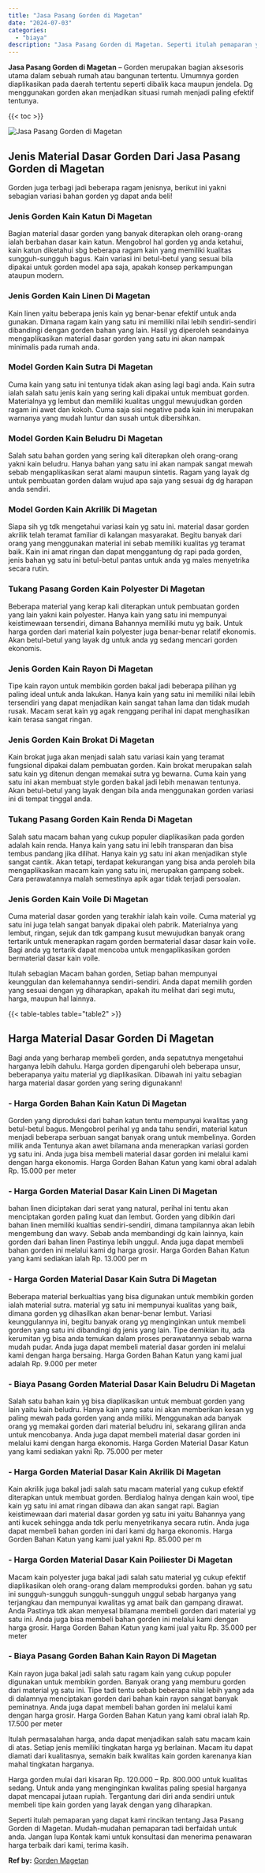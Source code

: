 ```yaml
---
title: "Jasa Pasang Gorden di Magetan"
date: "2024-07-03"
categories: 
  - "biaya"
description: "Jasa Pasang Gorden di Magetan. Seperti itulah pemaparan yang dapat kami rincikan tentang Jasa Pasang Gorden di Magetan. Mudah-mudahan pemaparan tadi berfaida..."
---
```


**Jasa Pasang Gorden di Magetan** – Gorden merupakan bagian aksesoris utama dalam sebuah rumah atau bangunan tertentu. Umumnya gorden diaplikasikan pada daerah tertentu seperti dibalik kaca maupun jendela. Dg menggunakan gorden akan menjadikan situasi rumah menjadi paling efektif tentunya.

{{< toc >}}

![Jasa Pasang Gorden di Magetan](/images/pasang-gorden-murah31.png)

## Jenis Material Dasar Gorden Dari Jasa Pasang Gorden di Magetan

Gorden juga terbagi jadi beberapa ragam jenisnya, berikut ini yakni sebagian variasi bahan gorden yg dapat anda beli!

### Jenis Gorden Kain Katun Di Magetan

Bagian material dasar gorden yang banyak diterapkan oleh orang-orang ialah berbahan dasar kain katun. Mengobrol hal gorden yg anda ketahui, kain katun diketahui sbg beberapa ragam kain yang memiliki kualitas sungguh-sungguh bagus. Kain variasi ini betul-betul yang sesuai bila dipakai untuk gorden model apa saja, apakah konsep perkampungan ataupun modern.

### Jenis Gorden Kain Linen Di Magetan

Kain linen yaitu beberapa jenis kain yg benar-benar efektif untuk anda gunakan. Dimana ragam kain yang satu ini memiliki nilai lebih sendiri-sendiri dibandingi dengan gorden bahan yang lain. Hasil yg diperoleh seandainya mengaplikasikan material dasar gorden yang satu ini akan nampak minimalis pada rumah anda.

### Model Gorden Kain Sutra Di Magetan

Cuma kain yang satu ini tentunya tidak akan asing lagi bagi anda. Kain sutra ialah salah satu jenis kain yang sering kali dipakai untuk membuat gorden. Materialnya yg lembut dan memiliki kualitas unggul mewujudkan gorden ragam ini awet dan kokoh. Cuma saja sisi negative pada kain ini merupakan warnanya yang mudah luntur dan susah untuk dibersihkan.

### Model Gorden Kain Beludru Di Magetan

Salah satu bahan gorden yang sering kali diterapkan oleh orang-orang yakni kain beludru. Hanya bahan yang satu ini akan nampak sangat mewah sebab mengaplikasikan serat alami maupun sintetis. Ragam yang layak dg untuk pembuatan gorden dalam wujud apa saja yang sesuai dg dg harapan anda sendiri.

### Model Gorden Kain Akrilik Di Magetan

Siapa sih yg tdk mengetahui variasi kain yg satu ini. material dasar gorden akrilik telah teramat familiar di kalangan masyarakat. Begitu banyak dari orang yang menggunakan material ini sebab memiliki kualitas yg teramat baik. Kain ini amat ringan dan dapat menggantung dg rapi pada gorden, jenis bahan yg satu ini betul-betul pantas untuk anda yg males menyetrika secara rutin.

### Tukang Pasang Gorden Kain Polyester Di Magetan

Beberapa material yang kerap kali diterapkan untuk pembuatan gorden yang lain yakni kain polyester. Hanya kain yang satu ini mempunyai keistimewaan tersendiri, dimana Bahannya memiliki mutu yg baik. Untuk harga gorden dari material kain polyester juga benar-benar relatif ekonomis. Akan betul-betul yang layak dg untuk anda yg sedang mencari gorden ekonomis.

### Jenis Gorden Kain Rayon Di Magetan

Tipe kain rayon untuk membikin gorden bakal jadi beberapa pilihan yg paling ideal untuk anda lakukan. Hanya kain yang satu ini memiliki nilai lebih tersendiri yang dapat menjadikan kain sangat tahan lama dan tidak mudah rusak. Macam serat kain yg agak renggang perihal ini dapat menghasilkan kain terasa sangat ringan.

### Jenis Gorden Kain Brokat Di Magetan

Kain brokat juga akan menjadi salah satu variasi kain yang teramat fungsional dipakai dalam pembuatan gorden. Kain brokat merupakan salah satu kain yg ditenun dengan memakai sutra yg bewarna. Cuma kain yang satu ini akan membuat style gorden bakal jadi lebih menawan tentunya. Akan betul-betul yang layak dengan bila anda menggunakan gorden variasi ini di tempat tinggal anda.

### Tukang Pasang Gorden Kain Renda Di Magetan

Salah satu macam bahan yang cukup populer diaplikasikan pada gorden adalah kain renda. Hanya kain yang satu ini lebih transparan dan bisa tembus pandang jika dilihat. Hanya kain yg satu ini akan menjadikan style sangat cantik. Akan tetapi, terdapat kekurangan yang bisa anda peroleh bila mengaplikasikan macam kain yang satu ini, merupakan gampang sobek. Cara perawatannya malah semestinya apik agar tidak terjadi persoalan.

### Jenis Gorden Kain Voile Di Magetan

Cuma material dasar gorden yang terakhir ialah kain voile. Cuma material yg satu ini juga telah sangat banyak dipakai oleh pabrik. Materialnya yang lembut, ringan, sejuk dan tdk gampang kusut mewujudkan banyak orang tertarik untuk menerapkan ragam gorden bermaterial dasar dasar kain voile. Bagi anda yg tertarik dapat mencoba untuk mengaplikasikan gorden bermaterial dasar kain voile.

Itulah sebagian Macam bahan gorden, Setiap bahan mempunyai keunggulan dan kelemahannya sendiri-sendiri. Anda dapat memilih gorden yang sesuai dengan yg diharapkan, apakah itu melihat dari segi mutu, harga, maupun hal lainnya.

{{< table-tables table="table2" >}}

## Harga Material Dasar Gorden Di Magetan

Bagi anda yang berharap membeli gorden, anda sepatutnya mengetahui harganya lebih dahulu. Harga gorden dipengaruhi oleh beberapa unsur, beberapanya yaitu material yg diaplikasikan. Dibawah ini yaitu sebagian harga material dasar gorden yang sering digunakann!

### \- Harga Gorden Bahan Kain Katun Di Magetan

Gorden yang diproduksi dari bahan katun tentu mempunyai kwalitas yang betul-betul bagus. Mengobrol perihal yg anda tahu sendiri, material katun menjadi beberapa serbuan sangat banyak orang untuk membelinya. Gorden milik anda Tentunya akan awet bilamana anda menerapkan variasi gorden yg satu ini. Anda juga bisa membeli material dasar gorden ini melalui kami dengan harga ekonomis. Harga Gorden Bahan Katun yang kami obral adalah Rp. 15.000 per meter

### \- Harga Gorden Material Dasar Kain Linen Di Magetan

bahan linen diciptakan dari serat yang natural, perihal ini tentu akan menciptakan gorden paling kuat dan lembut. Gorden yang dibikin dari bahan linen memiliki kualtias sendiri-sendiri, dimana tampilannya akan lebih mengembung dan wavy. Sebab anda membandingi dg kain lainnya, kain gorden dari bahan linen Pastinya lebih unggul. Anda juga dapat membeli bahan gorden ini melalui kami dg harga grosir. Harga Gorden Bahan Katun yang kami sediakan ialah Rp. 13.000 per m

### \- Harga Gorden Material Dasar Kain Sutra Di Magetan

Beberapa material berkualtias yang bisa digunakan untuk membikin gorden ialah material sutra. material yg satu ini mempunyai kualitas yang baik, dimana gorden yg dihasilkan akan benar-benar lembut. Variasi keunggulannya ini, begitu banyak orang yg menginginkan untuk membeli gorden yang satu ini dibandingi dg jenis yang lain. Tipe demikian itu, ada kerumitan yg bisa anda temukan dalam proses perawatannya sebab warna mudah pudar. Anda juga dapat membeli material dasar gorden ini melalui kami dengan harga bersaing. Harga Gorden Bahan Katun yang kami jual adalah Rp. 9.000 per meter

### \- Biaya Pasang Gorden Material Dasar Kain Beludru Di Magetan

Salah satu bahan kain yg bisa diaplikasikan untuk membuat gorden yang lain yaitu kain beludru. Hanya kain yang satu ini akan memberikan kesan yg paling mewah pada gorden yang anda miliki. Menggunakan ada banyak orang yg memakai gorden dari material beludru ini, sekarang giliran anda untuk mencobanya. Anda juga dapat membeli material dasar gorden ini melalui kami dengan harga ekonomis. Harga Gorden Material Dasar Katun yang kami sediakan yakni Rp. 75.000 per meter

### \- Harga Gorden Material Dasar Kain Akrilik Di Magetan

Kain akrilik juga bakal jadi salah satu macam material yang cukup efektif diterapkan untuk membuat gorden. Berdialog halnya dengan kain wool, tipe kain yg satu ini amat ringan dibawa dan akan sangat rapi. Bagian keistimewaan dari material dasar gorden yg satu ini yaitu Bahannya yang anti kucek sehingga anda tdk perlu menyetrikanya secara rutin. Anda juga dapat membeli bahan gorden ini dari kami dg harga ekonomis. Harga Gorden Bahan Katun yang kami jual yakni Rp. 85.000 per m

### \- Harga Gorden Material Dasar Kain Poiliester Di Magetan

Macam kain polyester juga bakal jadi salah satu material yg cukup efektif diaplikasikan oleh orang-orang dalam memproduksi gorden. bahan yg satu ini sungguh-sungguh sungguh-sungguh unggul sebab harganya yang terjangkau dan mempunyai kwalitas yg amat baik dan gampang dirawat. Anda Pastinya tdk akan menyesal bilamana membeli gorden dari material yg satu ini. Anda juga bisa membeli bahan gorden ini melalui kami dengan harga grosir. Harga Gorden Bahan Katun yang kami jual yaitu Rp. 35.000 per meter

### \- Biaya Pasang Gorden Bahan Kain Rayon Di Magetan

Kain rayon juga bakal jadi salah satu ragam kain yang cukup populer digunakan untuk membikin gorden. Banyak orang yang memburu gorden dari material yg satu ini. Tipe tadi tentu sebab beberapa nilai lebih yang ada di dalamnya menciptakan gorden dari bahan kain rayon sangat banyak peminatnya. Anda juga dapat membeli bahan gorden ini melalui kami dengan harga grosir. Harga Gorden Bahan Katun yang kami obral ialah Rp. 17.500 per meter

Itulah permasalahan harga, anda dapat menjadikan salah satu macam kain di atas. Setiap jenis memiliki tingkatan harga yg berlainan. Macam itu dapat diamati dari kualitasnya, semakin baik kwalitas kain gorden karenanya kian mahal tingkatan harganya.

Harga gorden mulai dari kisaran Rp. 120.000 – Rp. 800.000 untuk kualitas sedang. Untuk anda yang menginginkan kwalitas paling spesial harganya dapat mencapai jutaan rupiah. Tergantung dari diri anda sendiri untuk membeli tipe kain gorden yang layak dengan yang diharapkan.

Seperti itulah pemaparan yang dapat kami rincikan tentang Jasa Pasang Gorden di Magetan. Mudah-mudahan pemaparan tadi berfaidah untuk anda. Jangan lupa Kontak kami untuk konsultasi dan menerima penawaran harga terbaik dari kami, terima kasih.

**Ref by:**  [Gorden  Magetan](https://id.wikipedia.org/wiki/Gorden)
